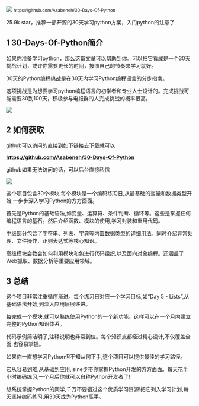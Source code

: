 <img src="/assets/image/230811-python30天教程-1.png" style="max-width: 70%; height: auto;">
<small>https://github.com/Asabeneh/30-Days-Of-Python</small>


25.9k star，推荐一部开源的30天学习python方案，入门python的注意了

## 1 30-Days-Of-Python简介

如果你准备学习python，那么这篇文章可以帮助到你。可以把它看成是一个30天挑战计划，或许你需要更长的时间，按照自己的节奏来学习就好。

30天的Python编程挑战是在30天内学习Python编程语言的分步指南。

这项挑战是为想要学习python编程语言的初学者和专业人士设计的。完成挑战可能需要30到100天，积极参与电报群的人完成挑战的概率很高。

![](/assets/image/230811-python30天教程-1.png)




## 2 如何获取

github可以访问的直接到如下链接去下载就可以

**https://github.com/Asabeneh/30-Days-Of-Python**

github如果无法访问的话，可以后台直接私信


![](/assets/image/230811-python30天教程-2.png)

这个项目包含30个模块,每个模块是一个编码练习日,从最基础的变量和数据类型开始,一步步深入学习Python的方方面面。

首先是Python的基础语法,如变量、运算符、条件判断、循环等。这些是掌握任何编程语言的基石。然后介绍函数、模块的使用,学习封装和重用代码。

中级部分包含了字符串、列表、字典等内置数据类型的详细用法。同时介绍异常处理、文件操作、正则表达式等核心知识。

高级模块会教会如何利用模块和包进行代码组织,以及面向对象编程。还涵盖了Web抓取、数据分析等重要应用领域。

## 3 总结

这个项目非常注重循序渐进。每个练习日对应一个学习目标,如“Day 5 - Lists”,从基础语法开始,到深入应用层层递进。

每完成一个模块,就可以熟练使用Python的一个新功能。这样可以在一个月内建立完整的Python知识体系。

代码示例简洁明了,注释说明也非常到位。每个知识点都经过精心设计,不仅覆盖全面,也容易掌握。


如果你一直想学习Python但不知从何下手,这个项目可以提供最佳的学习路径。

它从容易到难,从基础到应用,isine步带你掌握Python开发的方方面面。每天花半小时编码练习,一个月后你就可以自称Python开发者了!

想系统掌握Python的同学,千万不要错过这个优质学习资源!把它列入学习计划,每天坚持编码练习,用30天成为Python高手。

